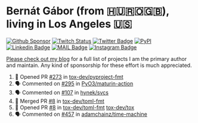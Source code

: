 # Bernát Gábor (from 🇭🇺🇷🇴🇬🇧), living in Los Angeles 🇺🇸

[![Github Sponsor](https://img.shields.io/static/v1?label=Sponsor&message=%E2%9D%A4&logo=GitHub&link=https://github.com/sponsors/gaborbernat&style=flat-square)](https://github.com/sponsors/gaborbernat)
[![Twitch Status](https://img.shields.io/twitch/status/gaborbernat?style=flat-square)](https://www.twitch.tv/gaborbernat)
[![Twitter Badge](https://img.shields.io/badge/-@gjbernat-1ca0f1?style=flat-square&labelColor=1ca0f1&logo=twitter&logoColor=white&link=https://twitter.com/gjbernat)](https://twitter.com/gjbernat)
[![PyPI](https://img.shields.io/badge/-gaborbernat-0073b7?style=flat-square&logo=Python&logoColor=white&link=https://pypi.org/user/gaborbernat/)](https://pypi.org/user/gaborbernat/)
[![Linkedin Badge](https://img.shields.io/badge/-gaborbernat-blue?style=flat-square&logo=Linkedin&logoColor=white&link=https://www.linkedin.com/in/gaborbernat/)](https://www.linkedin.com/in/gaborbernat/)
[![MAIL Badge](https://img.shields.io/badge/-gaborjbernat@gmail.com-c14438?style=flat-square&logo=Gmail&logoColor=white&link=mailto:gaborjbernat@gmail.com)](mailto:gaborjbernat@gmail.com)
[![Instagram Badge](https://img.shields.io/badge/-@gabor__bernat-845EC2?style=flat-square&labelColor=white&logo=Instagram&link=https://instagram.com/gabor_bernat/)](https://instagram.com/gabor_bernat)

[Please check out my blog](https://bernat.tech/about/) for a full list of projects I am the primary author and maintain.
Any kind of sponsorship for these effort is much appreciated.

<!--START_SECTION:activity-->

1. 💪 Opened PR [#273](https://github.com/tox-dev/pyproject-fmt/pull/273) in [tox-dev/pyproject-fmt](https://github.com/tox-dev/pyproject-fmt)
2. 🗣 Commented on [#295](https://github.com/PyO3/maturin-action/pull/295#issuecomment-2419808523) in [PyO3/maturin-action](https://github.com/PyO3/maturin-action)
3. 🗣 Commented on [#107](https://github.com/hynek/svcs/pull/107#issuecomment-2418584893) in [hynek/svcs](https://github.com/hynek/svcs)
4. 🎉 Merged PR [#8](https://github.com/tox-dev/toml-fmt/pull/8) in [tox-dev/toml-fmt](https://github.com/tox-dev/toml-fmt)
5. 💪 Opened PR [#8](https://github.com/tox-dev/toml-fmt/pull/8) in [tox-dev/toml-fmt](https://github.com/tox-dev/toml-fmt)
   [tox-dev/tox](https://github.com/tox-dev/tox)
5. 🗣 Commented on [#457](https://github.com/adamchainz/time-machine/pull/457#issuecomment-2197730644) in
[adamchainz/time-machine](https://github.com/adamchainz/time-machine)
<!--END_SECTION:activity-->
